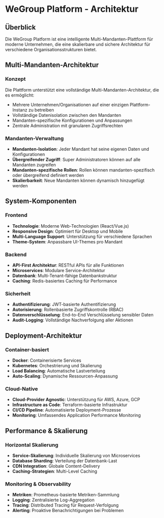 # WeGroup Platform - Architektur

## Überblick

Die WeGroup Platform ist eine intelligente Multi-Mandanten-Plattform für moderne Unternehmen, die eine skalierbare und sichere Architektur für verschiedene Organisationsstrukturen bietet.

## Multi-Mandanten-Architektur

### Konzept
Die Plattform unterstützt eine vollständige Multi-Mandanten-Architektur, die es ermöglicht:
- Mehrere Unternehmen/Organisationen auf einer einzigen Plattform-Instanz zu betreiben
- Vollständige Datenisolation zwischen den Mandanten
- Mandanten-spezifische Konfigurationen und Anpassungen
- Zentrale Administration mit granularen Zugriffsrechten

### Mandanten-Verwaltung
- **Mandanten-Isolation**: Jeder Mandant hat seine eigenen Daten und Konfigurationen
- **Übergreifender Zugriff**: Super Administratoren können auf alle Mandanten zugreifen
- **Mandanten-spezifische Rollen**: Rollen können mandanten-spezifisch oder übergreifend definiert werden
- **Skalierbarkeit**: Neue Mandanten können dynamisch hinzugefügt werden

## System-Komponenten

### Frontend
- **Technologie**: Moderne Web-Technologien (React/Vue.js)
- **Responsive Design**: Optimiert für Desktop und Mobile
- **Multi-Language Support**: Unterstützung für verschiedene Sprachen
- **Theme-System**: Anpassbare UI-Themes pro Mandant

### Backend
- **API-First Architektur**: RESTful APIs für alle Funktionen
- **Microservices**: Modulare Service-Architektur
- **Datenbank**: Multi-Tenant-fähige Datenbankstruktur
- **Caching**: Redis-basiertes Caching für Performance

### Sicherheit
- **Authentifizierung**: JWT-basierte Authentifizierung
- **Autorisierung**: Rollenbasierte Zugriffskontrolle (RBAC)
- **Datenverschlüsselung**: End-to-End Verschlüsselung sensibler Daten
- **Audit-Logging**: Vollständige Nachverfolgung aller Aktionen

## Deployment-Architektur

### Container-basiert
- **Docker**: Containerisierte Services
- **Kubernetes**: Orchestrierung und Skalierung
- **Load Balancing**: Automatische Lastverteilung
- **Auto-Scaling**: Dynamische Ressourcen-Anpassung

### Cloud-Native
- **Cloud-Provider Agnostic**: Unterstützung für AWS, Azure, GCP
- **Infrastructure as Code**: Terraform-basierte Infrastruktur
- **CI/CD Pipeline**: Automatisierte Deployment-Prozesse
- **Monitoring**: Umfassendes Application Performance Monitoring

## Performance & Skalierung

### Horizontal Skalierung
- **Service-Skalierung**: Individuelle Skalierung von Microservices
- **Database Sharding**: Verteilung der Datenbank-Last
- **CDN Integration**: Globale Content-Delivery
- **Caching-Strategien**: Multi-Level Caching

### Monitoring & Observability
- **Metriken**: Prometheus-basierte Metriken-Sammlung
- **Logging**: Zentralisierte Log-Aggregation
- **Tracing**: Distributed Tracing für Request-Verfolgung
- **Alerting**: Proaktive Benachrichtigungen bei Problemen